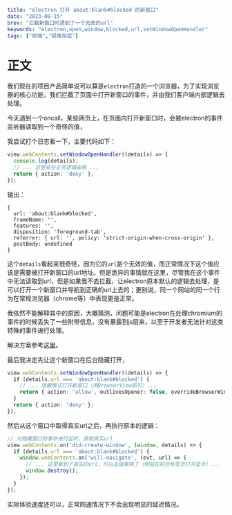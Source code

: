 ```yaml lw-blog-meta
title: "electron 打开 about:blank#blocked 的新窗口"
date: "2023-09-15"
brev: "拦截新窗口时遇到了一个无效的url"
keywords: "electron,open,window,blocked,url,setWindowOpenHandler"
tags: ["前端","疑难杂症"]
```

# 正文

我们现在的项目产品简单说可以算是`electron`打造的一个浏览器，为了实现浏览器的核心功能，我们拦截了页面中打开新窗口的事件，并由我们客户端内部逻辑去处理。

今天遇到一个oncall，某些网页上，在页面内打开新窗口时，会被electron的事件监听器读取到一个奇怪的值，

我尝试打个日志看一下，主要代码如下：

```ts
view.webContents.setWindowOpenHandler((details) => {
  console.log(details);
  // ... 这里有些业务逻辑省略 ...
  return { action: 'deny' };
});
```

输出：

```text
{
  url: 'about:blank#blocked',
  frameName: '',
  features: '',
  disposition: 'foreground-tab',
  referrer: { url: '', policy: 'strict-origin-when-cross-origin' },
  postBody: undefined
}
```

这个`details`看起来很奇怪，因为它的`url`是个无效的值，而正常情况下这个值应该是需要被打开新窗口的url地址。但是诡异的事情就在这里，尽管我在这个事件中无法读取到url，但是如果我不去拦截、让electron原本默认的逻辑去处理，是可以打开一个新窗口并导航到正确的url上去的；更别说，同一个网站的同一个行为在常规浏览器（chrome等）中表现更是正常。

我依然不能解释其中的原因，大概猜测，问题可能是electron在处理chromium的事件的时候丢失了一些附带信息，没有暴露到js层来，以至于开发者无法针对这类特殊的事件进行处理。

解决方案参考[这里](https://stackoverflow.com/a/62817116/12159549)。

最后我决定先让这个新窗口在后台隐藏打开，

```ts
view.webContents.setWindowOpenHandler((details) => {
  if (details.url === 'about:blank#blocked') {
    // ... 隐藏模式打开新窗口（用BrowserView即可）...
    return { action: 'allow', outlivesOpener: false, overrideBrowserWindowOptions: { show: true } };
  }
  return { action: 'deny' };
});
```

然后从这个窗口中取得真实url之后，再执行原本的逻辑：

```ts
// 对隐藏窗口的事件进行监听，获取真实url
view.webContents.on('did-create-window', (window, details) => {
  if (details.url === 'about:blank#blocked') {
    window.webContents.on('will-navigate', (evt, url) => {
      // ... 这里拿到了真实的url，可以去做事情了（例如在前台标签页打开显示）...
      window.destroy();
    });
  }
});
```

实际体验速度还可以，正常网速情况下不会出现明显的延迟情况。
